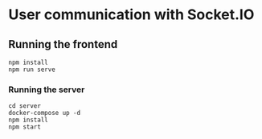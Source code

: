 # User communication with Socket.IO

## Running the frontend

```
npm install
npm run serve
```

### Running the server

```
cd server
docker-compose up -d
npm install
npm start
```
